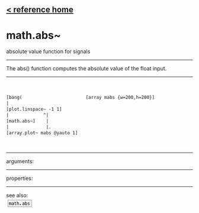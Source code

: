 [< reference home](index.html)
---

# math.abs~


absolute value function for signals

---

The abs() function computes the absolute value of the float input.
<br>


---


```


[bang(                        [array mabs {w=200,h=200}]
|
[plot.linspace~ -1 1]
|             ^|
[math.abs~]    |
|              |.
[array.plot~ mabs @yauto 1]

            
```

---
arguments:


---
properties:


---
see also:<br>
[![math.abs](img/object_math.abs.png)](math.abs.html)

